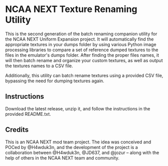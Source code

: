 # NCAA NEXT Texture Renaming Utility

This is the second generation of the batch renaming companion utility for the NCAA NEXT Uniform Expansion project. It will automatically find the appropriate textures in your dumps folder by using various Python image processing libraries to compare a set of reference dumped textures to the files in the emulator's dumps folder. After finding the proper files names, it will then batch rename and organize your custom textures, as well as output the textures names to a CSV file.

Additionally, this utility can batch rename textures using a provided CSV file, bypassing the need for dumping textures again. 

## Instructions

Download the latest release, unzip it, and follow the instructions in the provided README.txt.


## Credits

This is an NCAA NEXT mod team project. The idea was conceived and POCed by @H4wduk3n, and the development of the project is a collaboration between @H4wduk3n, @JD637, and @jozur – along with the help of others in the NCAA NEXT team and community.